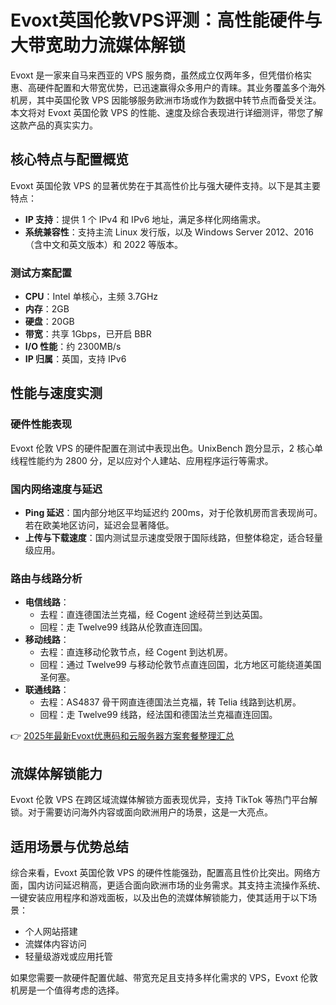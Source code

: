 # Evoxt英国伦敦VPS评测：高性能硬件与大带宽助力流媒体解锁

Evoxt 是一家来自马来西亚的 VPS 服务商，虽然成立仅两年多，但凭借价格实惠、高硬件配置和大带宽优势，已迅速赢得众多用户的青睐。其业务覆盖多个海外机房，其中英国伦敦 VPS 因能够服务欧洲市场或作为数据中转节点而备受关注。本文将对 Evoxt 英国伦敦 VPS 的性能、速度及综合表现进行详细测评，带您了解这款产品的真实实力。

## 核心特点与配置概览

Evoxt 英国伦敦 VPS 的显著优势在于其高性价比与强大硬件支持。以下是其主要特点：

- **IP 支持**：提供 1 个 IPv4 和 IPv6 地址，满足多样化网络需求。
- **系统兼容性**：支持主流 Linux 发行版，以及 Windows Server 2012、2016（含中文和英文版本）和 2022 等版本。

### 测试方案配置
- **CPU**：Intel 单核心，主频 3.7GHz
- **内存**：2GB
- **硬盘**：20GB
- **带宽**：共享 1Gbps，已开启 BBR
- **I/O 性能**：约 2300MB/s
- **IP 归属**：英国，支持 IPv6

## 性能与速度实测

### 硬件性能表现
Evoxt 伦敦 VPS 的硬件配置在测试中表现出色。UnixBench 跑分显示，2 核心单线程性能约为 2800 分，足以应对个人建站、应用程序运行等需求。

### 国内网络速度与延迟
- **Ping 延迟**：国内部分地区平均延迟约 200ms，对于伦敦机房而言表现尚可。若在欧美地区访问，延迟会显著降低。
- **上传与下载速度**：国内测试显示速度受限于国际线路，但整体稳定，适合轻量级应用。

### 路由与线路分析
- **电信线路**：
  - 去程：直连德国法兰克福，经 Cogent 途经荷兰到达英国。
  - 回程：走 Twelve99 线路从伦敦直连回国。
- **移动线路**：
  - 去程：直连移动伦敦节点，经 Cogent 到达机房。
  - 回程：通过 Twelve99 与移动伦敦节点直连回国，北方地区可能绕道美国圣何塞。
- **联通线路**：
  - 去程：AS4837 骨干网直连德国法兰克福，转 Telia 线路到达机房。
  - 回程：走 Twelve99 线路，经法国和德国法兰克福直连回国。

👉 [2025年最新Evoxt优惠码和云服务器方案套餐整理汇总](https://bit.ly/evoxt)

## 流媒体解锁能力

Evoxt 伦敦 VPS 在跨区域流媒体解锁方面表现优异，支持 TikTok 等热门平台解锁。对于需要访问海外内容或面向欧洲用户的场景，这是一大亮点。

## 适用场景与优势总结

综合来看，Evoxt 英国伦敦 VPS 的硬件性能强劲，配置高且性价比突出。网络方面，国内访问延迟稍高，更适合面向欧洲市场的业务需求。其支持主流操作系统、一键安装应用程序和游戏面板，以及出色的流媒体解锁能力，使其适用于以下场景：

- 个人网站搭建
- 流媒体内容访问
- 轻量级游戏或应用托管

如果您需要一款硬件配置优越、带宽充足且支持多样化需求的 VPS，Evoxt 伦敦机房是一个值得考虑的选择。